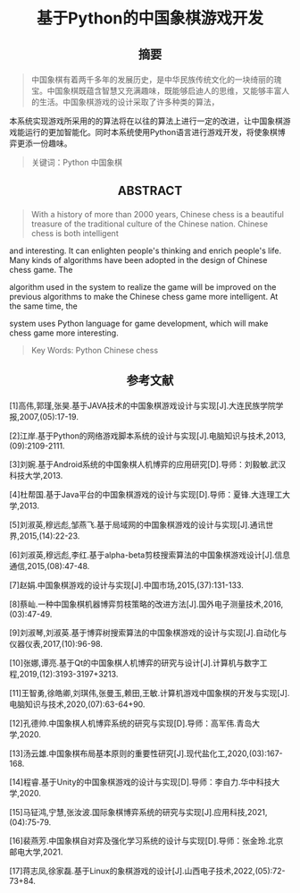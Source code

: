 # <p align="center">基于Python的中国象棋游戏开发</p>

## <p align="center">摘要</p>

   >中国象棋有着两千多年的发展历史，是中华民族传统文化的一块绮丽的瑰宝。中国象棋既蕴含智慧又充满趣味，既能够启迪人的思维，又能够丰富人的生活。中国象棋游戏的设计采取了许多种类的算法，
   
本系统实现游戏所采用的的算法将在以往的算法上进行一定的改进，让中国象棋游戏能运行的更加智能化。同时本系统使用Python语言进行游戏开发，将使象棋博弈更添一份趣味。<br> 
   
   >关键词：Python 中国象棋 <br>
    
## <p align="center">ABSTRACT</p>

   >With a history of more than 2000 years, Chinese chess is a beautiful treasure of the traditional culture of the Chinese nation. Chinese chess is both intelligent 

and interesting. It can enlighten people's thinking and enrich people's life. Many kinds of algorithms have been adopted in the design of Chinese chess game. The 

algorithm used in the system to realize the game will be improved on the previous algorithms to make the Chinese chess game more intelligent. At the same time, the 

system uses Python language for game development, which will make chess game more interesting.<br>
   
   >Key Words: Python  Chinese chess

## <p align="center">参考文献</p>

[1]高伟,郭瑾,张昊.基于JAVA技术的中国象棋游戏设计与实现[J].大连民族学院学报,2007,(05):17-19.<br>

[2]江岸.基于Python的网络游戏脚本系统的设计与实现[J].电脑知识与技术,2013,(09):2109-2111.<br>

[3]刘婉.基于Android系统的中国象棋人机博弈的应用研究[D].导师：刘毅敏.武汉科技大学,2013.<br>

[4]杜帮国.基于Java平台的中国象棋游戏的设计与实现[D].导师：夏锋.大连理工大学,2013.<br>

[5]刘淑英,穆远彪,邹燕飞.基于局域网的中国象棋游戏的设计与实现[J].通讯世界,2015,(14):22-23.<br>

[6]刘淑英,穆远彪,李红.基于alpha-beta剪枝搜索算法的中国象棋游戏设计[J].信息通信,2015,(08):47-48.<br>

[7]赵娟.中国象棋游戏的设计与实现[J].中国市场,2015,(37):131-133.<br>

[8]蔡屾.一种中国象棋机器博弈剪枝策略的改进方法[J].国外电子测量技术,2016,(03):47-49.<br>

[9]刘淑琴,刘淑英.基于博弈树搜索算法的中国象棋游戏的设计与实现[J].自动化与仪器仪表,2017,(10):96-98.<br>

[10]张娜,谭亮.基于Qt的中国象棋人机博弈的研究与设计[J].计算机与数字工程,2019,(12):3193-3197+3213.<br>

[11]王智勇,徐皓卿,刘琪伟,张曼玉,赖田,王敏.计算机游戏中国象棋的开发与实现[J].电脑知识与技术,2020,(07):63-64+90.<br>

[12]孔德帅.中国象棋人机博弈系统的研究与实现[D].导师：高军伟.青岛大学,2020.<br>

[13]汤云雄.中国象棋布局基本原则的重要性研究[J].现代盐化工,2020,(03):167-168.<br>

[14]程睿.基于Unity的中国象棋游戏的设计与实现[D].导师：李自力.华中科技大学,2020.<br>

[15]马钲鸿,宁慧,张汝波.国际象棋博弈系统的研究与实现[J].应用科技,2021,(04):75-79.<br>

[16]裴燕芳.中国象棋自对弈及强化学习系统的设计与实现[D].导师：张金玲.北京邮电大学,2021.<br>

[17]蒋志凤,徐家磊.基于Linux的象棋游戏的设计[J].山西电子技术,2022,(05):72-73+84.<br>
